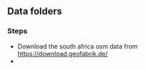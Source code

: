 ## Data folders
### Steps
-   Download the south africa osm data from https://download.geofabrik.de/
-   